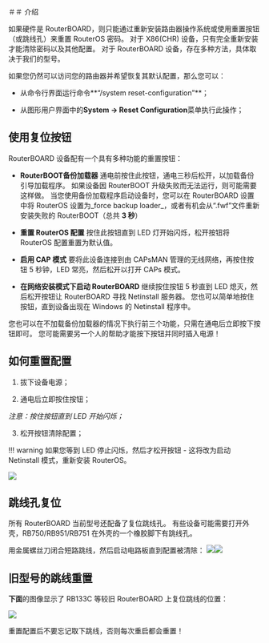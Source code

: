 ＃＃ 介绍

如果硬件是 RouterBOARD，则只能通过重新安装路由器操作系统或使用重置按钮（或跳线孔）来重置 RouterOS 密码。 对于 X86(CHR) 设备，只有完全重新安装才能清除密码以及其他配置。 对于 RouterBOARD 设备，存在多种方法，具体取决于我们的型号。

如果您仍然可以访问您的路由器并希望恢复其默认配置，那么您可以：

- 从命令行界面运行命令**“/system reset-configuration”**；

- 从图形用户界面中的**System -> Reset Configuration**菜单执行此操作；

## 使用复位按钮

RouterBOARD 设备配有一个具有多种功能的重置按钮：

- **RouterBOOT备份加载器**
     通电前按住此按钮，通电三秒后松开，以加载备份引导加载程序。 如果设备因 RouterBOOT 升级失败而无法运行，则可能需要这样做。 当您使用备份加载程序启动设备时，您可以在 RouterBOARD 设置中将 RouterOS 设置为_force backup loader_，或者有机会从“.fwf”文件重新安装失败的 RouterBOOT（总共 **3 秒**）

- **重置 RouterOS 配置**
     按住此按钮直到 LED 灯开始闪烁，松开按钮将 RouterOS 配置重置为默认值。

- **启用 CAP 模式**
     要将此设备连接到由 CAPsMAN 管理的无线网络，再按住按钮 5 秒钟，LED 常亮，然后松开以打开 CAPs 模式。

- **在网络安装模式下启动 RouterBOARD**
     继续按住按钮 5 秒直到 LED 熄灭，然后松开按钮让 RouterBOARD 寻找 Netinstall 服务器。 您也可以简单地按住按钮，直到设备出现在 Windows 的 Netinstall 程序中。

您也可以在不加载备份加载器的情况下执行前三个功能，只需在通电后立即按下按钮即可。 您可能需要另一个人的帮助才能按下按钮并同时插入电源！

## 如何重置配置

1) 拔下设备电源；

2) 通电后立即按住按钮；

_注意：按住按钮直到 LED 开始闪烁；_

3) 松开按钮清除配置；

!!! warning 如果您等到 LED 停止闪烁，然后才松开按钮 - 这将改为启动 Netinstall 模式，重新安装 RouterOS。

![](https://help.mikrotik.com/docs/download/attachments/24805498/262_hi_res.png?version=1&modificationDate=1587634648643&api=v2)

## 跳线孔复位

所有 RouterBOARD 当前型号还配备了复位跳线孔。 有些设备可能需要打开外壳，RB750/RB951/RB751 在外壳的一个橡胶脚下有跳线孔。

用金属螺丝刀闭合短路跳线，然后启动电路板直到配置被清除： 
![](https://help.mikrotik.com/docs/download/attachments/24805498/Resethole.jpg?version=1&modificationDate=1587635038753&api=v2)![](https://help.mikrotik.com/docs/download/attachments/24805498/Passw.jpg?version=1&modificationDate=1587635043758&api=v2)  

## 旧型号的跳线重置

**下面**的图像显示了 RB133C 等较旧 RouterBOARD 上复位跳线的位置：

![](https://help.mikrotik.com/docs/download/attachments/24805498/CRW_5184.jpg?version=1&modificationDate=1587635093645&api=v2)  

重置配置后不要忘记取下跳线，否则每次重启都会重置！